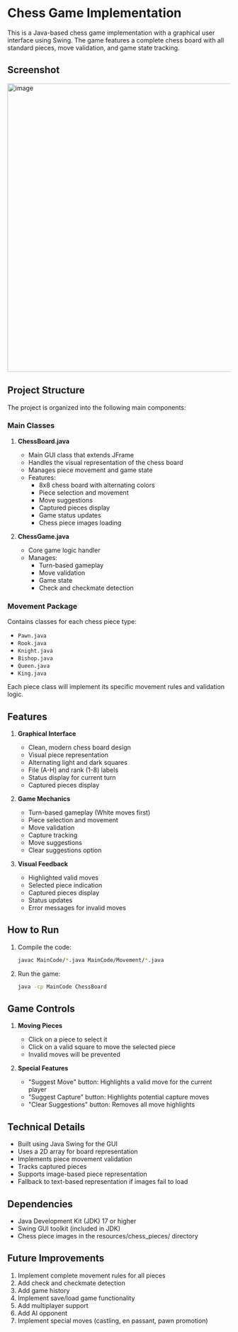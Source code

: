 # Chess Game Implementation

This is a Java-based chess game implementation with a graphical user interface using Swing. The game features a complete chess board with all standard pieces, move validation, and game state tracking.

## Screenshot
<img width="651" alt="image" src="https://github.com/user-attachments/assets/f09b08ee-b8ba-4d81-9837-15743a9fa7a2" />


## Project Structure

The project is organized into the following main components:

### Main Classes

1. **ChessBoard.java**
   - Main GUI class that extends JFrame
   - Handles the visual representation of the chess board
   - Manages piece movement and game state
   - Features:
     - 8x8 chess board with alternating colors
     - Piece selection and movement
     - Move suggestions
     - Captured pieces display
     - Game status updates
     - Chess piece images loading

2. **ChessGame.java**
   - Core game logic handler
   - Manages:
     - Turn-based gameplay
     - Move validation
     - Game state
     - Check and checkmate detection

### Movement Package

Contains classes for each chess piece type:
- `Pawn.java`
- `Rook.java`
- `Knight.java`
- `Bishop.java`
- `Queen.java`
- `King.java`

Each piece class will implement its specific movement rules and validation logic.

## Features

1. **Graphical Interface**
   - Clean, modern chess board design
   - Visual piece representation
   - Alternating light and dark squares
   - File (A-H) and rank (1-8) labels
   - Status display for current turn
   - Captured pieces display

2. **Game Mechanics**
   - Turn-based gameplay (White moves first)
   - Piece selection and movement
   - Move validation
   - Capture tracking
   - Move suggestions
   - Clear suggestions option

3. **Visual Feedback**
   - Highlighted valid moves
   - Selected piece indication
   - Captured pieces display
   - Status updates
   - Error messages for invalid moves

## How to Run

1. Compile the code:
   ```bash
   javac MainCode/*.java MainCode/Movement/*.java
   ```

2. Run the game:
   ```bash
   java -cp MainCode ChessBoard
   ```

## Game Controls

1. **Moving Pieces**
   - Click on a piece to select it
   - Click on a valid square to move the selected piece
   - Invalid moves will be prevented

2. **Special Features**
   - "Suggest Move" button: Highlights a valid move for the current player
   - "Suggest Capture" button: Highlights potential capture moves
   - "Clear Suggestions" button: Removes all move highlights

## Technical Details

- Built using Java Swing for the GUI
- Uses a 2D array for board representation
- Implements piece movement validation
- Tracks captured pieces
- Supports image-based piece representation
- Fallback to text-based representation if images fail to load

## Dependencies

- Java Development Kit (JDK) 17 or higher
- Swing GUI toolkit (included in JDK)
- Chess piece images in the resources/chess_pieces/ directory

## Future Improvements

1. Implement complete movement rules for all pieces
2. Add check and checkmate detection
3. Add game history
4. Implement save/load game functionality
5. Add multiplayer support
6. Add AI opponent
7. Implement special moves (castling, en passant, pawn promotion)
